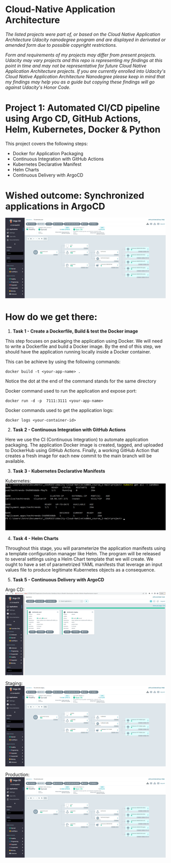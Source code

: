 # Cloud-Native Application Architecture

*The listed projects were part of, or based on the Cloud Native Application Architecture Udacity nanodegree program and are displayed in derivated or amended form due to possible copyright restrictions.*

*Form and requirements of my projects may differ from present projects. Udacity may vary projects and this repo is representing my findings at this point in time and may not be representative for future Cloud Native Application Architecture projects. If you are currently enrolled into Udacity's Cloud Native Application Architecture Nanodegree please keep in mind that my findings may help you as a guide but copying these findings will go against Udacity's Honor Code.*

# Project 1: Automated CI/CD pipeline using Argo CD, GitHub Actions, Helm, Kubernetes, Docker & Python

This project covers the following steps:

- Docker for Application Packaging
- Continuous Integration with GitHub Actions
- Kubernetes Declarative Manifest
- Helm Charts
- Continuous Delivery with ArgoCD

# Wished outcome: Synchronized applications in ArgoCD

![alt text](https://github.com/mikethwolff/Cloud-Native-Application-Architecture/blob/main/project/screenshots/argocd-techtrends-prod.png)

# How do we get there:

1) **Task 1 - Create a Dockerfile, Build & test the Docker image**

This step focuses on packaging the application using Docker. We will need to write a Dockerfile and build a Docker image. By the end of this step, we should have the application running locally inside a Docker container.

This can be achieve by using the following commands:
```
docker build -t <your-app-name> .
```
Notice the dot at the end of the command stands for the same directory

Docker command used to run the application and expose port:
```
docker run -d -p  7111:3111 <your-app-name>
```
Docker commands used to get the application logs:
```
docker logs <your-container-id>
```

2) **Task 2 - Continuous Integration with GitHub Actions**

Here we use the CI (Continuous Integration) to automate application packaging. The application Docker image is created, tagged, and uploaded to DockerHub using GitHub Actions. Finally, a working GitHub Action that creates a fresh image for each new commit to the main branch will be available.

3) **Task 3 - Kubernetes Declarative Manifests**

Kubernetes:
![alt text](https://github.com/mikethwolff/Cloud-Native-Application-Architecture/blob/main/project/screenshots/kubernetes-declarative-manifests.png)

4) **Task 4 - Helm Charts**

Throughout this stage, you will parameterize the application manifests using a template configuration manager like Helm. The program will be released to several settings using a Helm Chart template that we will create. We ought to have a set of parametrized YAML manifests that leverage an input values file to produce legitimate Kubernetes objects as a consequence.

5) **Task 5 - Continuous Delivery with ArgoCD**

Argo CD:
![alt text](https://github.com/mikethwolff/Cloud-Native-Application-Architecture/blob/main/project/screenshots/argocd-ui.png)

Staging:
![alt text](https://github.com/mikethwolff/Cloud-Native-Application-Architecture/blob/main/project/screenshots/argocd-techtrends-staging.png)

Production:
![alt text](https://github.com/mikethwolff/Cloud-Native-Application-Architecture/blob/main/project/screenshots/argocd-techtrends-prod.png)





